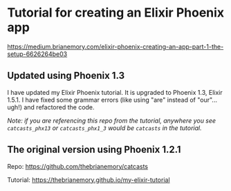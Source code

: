 # Tutorial for creating an Elixir Phoenix app
https://medium.brianemory.com/elixir-phoenix-creating-an-app-part-1-the-setup-6626264be03

## Updated using Phoenix 1.3
I have updated my Elixir Phoenix tutorial. It is upgraded to Phoenix 1.3, Elixir
1.5.1. I have fixed some grammar errors (like using "are" instead of "our"... ugh!)
and refactored the code.

_Note: if you are referencing this repo from the tutorial, anywhere you see
`catcasts_phx13` or `catcasts_phx1_3` would be `catcasts` in the tutorial._

## The original version using Phoenix 1.2.1
Repo: https://github.com/thebrianemory/catcasts

Tutorial: https://thebrianemory.github.io/my-elixir-tutorial
